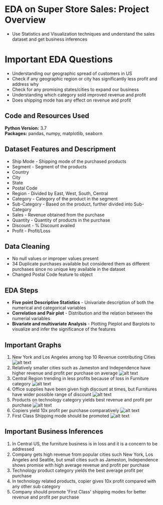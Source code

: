 # EDA on Super Store Sales: Project Overview 
* Use Statistics and Visualization techniques and understand the sales dataset and get business inferences

# Important EDA Questions
* Understanding our geographic spread of customers in US
* Check if any geographic region or city has significantly less profit and address why
* Check for any promising states/cities to expand our business
* Understanding which category sold improved revenue and profit
* Does shipping mode has any effect on revenue and profit

## Code and Resources Used 
**Python Version:** 3.7  
**Packages:** pandas, numpy, matplotlib, seaborn 

## Dataset Features and Descripment
* Ship Mode    - Shipping mode of the purchased products
* Segment      - Segment of the products
* Country
* City
* State
* Postal Code
* Region       - Divided by East, West, South, Central
* Category     - Category of the product in the segment
* Sub-Category - Based on the product, further divided into Sub-Category
* Sales        - Revenue obtained from the purchase
* Quantity     - Quantity of products in the purchase
* Discount     - % Discount availed
* Profit       - Profit/Loss

## Data Cleaning
*	No null values or improper values present
*	34 Duplicate purchases available but considered them as different purchases since no unique key available in the dataset
*	Changed Postal Code feature to object 

## EDA Steps
* **Five point Descriptive Statistics** - Univariate description of both the numerical and categorical variables
* **Correlation and Pair plot** - Distribution and the relation between the numerial variables
* **Bivariate and multivariate Analysis** - Plotting Pieplot and Barplots to visualize and infer the significance of the features

## Important Graphs
1. New York and Los Angeles among top 10 Revenue contributing Cities
![alt text](https://github.com/kihtrakinam/SuperStore_Sales_EDA/blob/4aa7d26a56560693b5586a13fd827485143f398e/top_rev_city_10.png "Top 10 Cities by Revenue")
2. Relatively smaller cities such as Jameston and Independence have higher revenue and profit per purchase on average
![alt text](https://github.com/kihtrakinam/SuperStore_Sales_EDA/blob/f7ff2bc23ec70a0f9ce3e7db63b3f434334700f3/avg_rev_prof_city.png "Top Avg Revenue and Profit Cities")
3. Central Region trending in less profits because of loss in Furniture category
![alt text](https://github.com/kihtrakinam/SuperStore_Sales_EDA/blob/f690b9fd86b8a22cc58533a3a5bf493e67a7e177/Central_Category.png "Revenue and Profit in Central US by Category")
4. Office supplies have been given high discount at times, but Furnitures have wider possible range of discount
![alt text](https://github.com/kihtrakinam/SuperStore_Sales_EDA/blob/ae106e1c77a60aaf99aff013dde6501214bdb175/Discount_cat.png "Discount Distribution by Category")
5. Products on technology category yields best revenue and profit per purchase
![alt text](https://github.com/kihtrakinam/SuperStore_Sales_EDA/blob/ae106e1c77a60aaf99aff013dde6501214bdb175/Category.png "Top Avg Revenue and Profit Cities")
6. Copiers yield 10x profit per purchase comparatively
![alt text](https://github.com/kihtrakinam/SuperStore_Sales_EDA/blob/ae106e1c77a60aaf99aff013dde6501214bdb175/Technology_sub_category.png "Copiers are imp")
7. First Class Shipping mode should be promoted
![alt text](https://github.com/kihtrakinam/SuperStore_Sales_EDA/blob/19069426f8b711fd2283757650a989be419b1e85/Ship_Mode.png "Copiers are imp")


## Important Business Inferences

1. In Central US, the furniture business is in loss and it is a concern to be addressed
2. Company gets high revenue from popular cities such New York, Los Angeles and Seattle, but small cities such as Jameston, Independence shows promise with high average revenue and profit per purchase
3. Technology product category yields the best average profit per purchase
4. In technology related products, copier gives 10x profit compared with any other sub category
5. Company should promote 'First Class' shipping modes for better revenue and profit per purchase 
